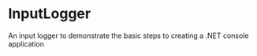 # InputLogger
An input logger to demonstrate the basic steps to creating a .NET console application
